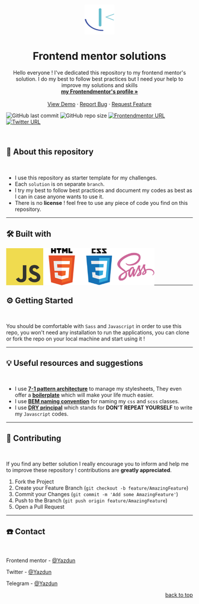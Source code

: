 <div id="top"></div>

<!-- PROJECT LOGO -->
<br />
<div align="center">
  <a href="https://www.frontendmentor.io/profile/Yazdun">
    <img src="./images/README/frontend-mentor-seeklogo.com.svg" alt="Logo" width="80" height="80">
  </a>

<h1 align="center">Frontend mentor solutions</h1>

  <p align="center">
    Hello everyone ! I've dedicated this repository to my frontend mentor's solution. I do my best to follow best practices but I need your help to improve my solutions and skills 
    <br />
    <a href="https://www.frontendmentor.io/profile/Yazdun"><strong>my Frontendmentor's profile »</strong></a>
    <br />
    <br />
    <a href="https://yazdun.github.io/frontend_mentor/">View Demo</a>
    ·
    <a href="https://github.com/Yazdun/frontend_mentor/issues">Report Bug</a>
    ·
    <a href="https://github.com/Yazdun/frontend_mentor/issues">Request Feature</a>
  </p>
</div>

![GitHub last commit](https://img.shields.io/github/last-commit/Yazdun/frontend_mentor?label=last%20commit%20to%20main&logo=git&logoColor=white&style=for-the-badge)
![GitHub repo size](https://img.shields.io/github/repo-size/yazdun/frontend_mentor?label=branch%20size&logo=git&logoColor=white&style=for-the-badge)
[![Frontendmentor URL](https://img.shields.io/twitter/url?color=%234cc9f0&label=frontend%20mentor&logo=frontendmentor&style=for-the-badge&url=https%3A%2F%2Fwww.frontendmentor.io%2Fprofile%2FYazdun)](https://www.frontendmentor.io/profile/Yazdun)
[![Twitter URL](https://img.shields.io/twitter/url?color=critical&label=codewars&logo=codewars&style=for-the-badge&url=https%3A%2F%2Fwww.codewars.com%2Fusers%2FYazdun)](https://www.codewars.com/users/Yazdun)


<br/>


## 📕 About this repository

<br/>

- I use this repository as starter template for my challenges.
- Each `solution` is on separate `branch`.
- I try my best to follow best practices and document my codes as best as I can in case anyone wants to use it.
- There is no **license** ! feel free to use any piece of code you find on this repository.



---



## 🛠 Built with
<img align="left" alt="JavaScript" width="100" src="https://raw.githubusercontent.com/github/explore/80688e429a7d4ef2fca1e82350fe8e3517d3494d/topics/javascript/javascript.png" />
<img align="left" alt="HTML5" width="100" src="https://raw.githubusercontent.com/github/explore/80688e429a7d4ef2fca1e82350fe8e3517d3494d/topics/html/html.png" />
<img align="left" alt="CSS3" width="100" src="https://raw.githubusercontent.com/github/explore/80688e429a7d4ef2fca1e82350fe8e3517d3494d/topics/css/css.png" />
<img align="left" alt="Sass" width="100" src="https://raw.githubusercontent.com/github/explore/80688e429a7d4ef2fca1e82350fe8e3517d3494d/topics/sass/sass.png" />

<br/>
<br/>

<br/>
<br/>

<br/>


---

## ⚙️ Getting Started

<br/>

You should be comfortable with `Sass` and `Javascript` in order to use this repo, you won't need any installation to run the applications, you can clone or fork the repo on your local machine and start using it !

---



## 💡 Useful resources and suggestions

<br/>

- I use [**7-1 pattern architecture**](https://sass-guidelin.es/#architecture) to manage my stylesheets, They even offer a [**boilerplate**](https://github.com/KittyGiraudel/sass-boilerplate) which will make your life much easier.
- I use [**BEM naming convention**](http://getbem.com/introduction/) for naming my `css` and `scss` classes.
- I use [**DRY principal**](https://codinglead.co/javascript/what-is-DRY-code) which stands for **DON'T REPEAT YOURSELF** to write my `Javascript` codes.



---



## 🤝 Contributing

<br/>

If you find any better solution I really encourage you to inform and help me to improve these repository ! contributions are **greatly appreciated**.

1. Fork the Project
2. Create your Feature Branch (`git checkout -b feature/AmazingFeature`)
3. Commit your Changes (`git commit -m 'Add some AmazingFeature'`)
4. Push to the Branch (`git push origin feature/AmazingFeature`)
5. Open a Pull Request



---

## ☎️ Contact

<br/>

Frontend mentor - [@Yazdun](https://www.frontendmentor.io/profile/Yazdun)

Twitter - [@Yazdun](https://twitter.com/Yazdun) 

Telegram - [@Yazdun](https://t.me/Yazdun) 

<p align="right"><a href="#top">back to top</a></p>



